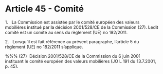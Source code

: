 # Article 45 - Comité


1.   La Commission est assistée par le comité européen des valeurs mobilières institué par la décision 2001/528/CE de la Commission (27). Ledit comité est un comité au sens du règlement (UE) no 182/2011.

2.   Lorsqu’il est fait référence au présent paragraphe, l’article 5 du règlement (UE) no 182/2011 s’applique.

%%% (27)  Décision 2001/528/CE de la Commission du 6 juin 2001 instituant le comité européen des valeurs mobilières (JO L 191 du 13.7.2001, p. 45).
